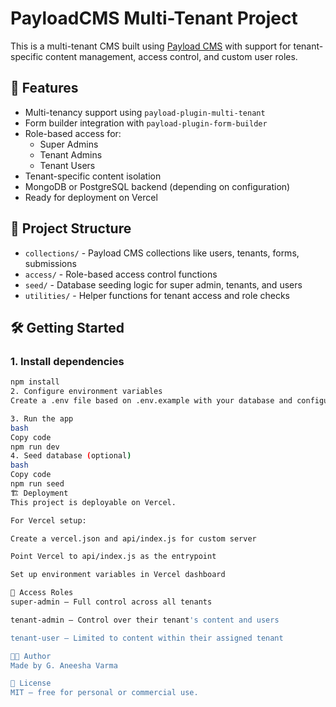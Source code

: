 # PayloadCMS Multi-Tenant Project

This is a multi-tenant CMS built using [Payload CMS](https://payloadcms.com/) with support for tenant-specific content management, access control, and custom user roles.

## 🚀 Features

- Multi-tenancy support using `payload-plugin-multi-tenant`
- Form builder integration with `payload-plugin-form-builder`
- Role-based access for:
  - Super Admins
  - Tenant Admins
  - Tenant Users
- Tenant-specific content isolation
- MongoDB or PostgreSQL backend (depending on configuration)
- Ready for deployment on Vercel

## 📁 Project Structure

- `collections/` - Payload CMS collections like users, tenants, forms, submissions
- `access/` - Role-based access control functions
- `seed/` - Database seeding logic for super admin, tenants, and users
- `utilities/` - Helper functions for tenant access and role checks

## 🛠️ Getting Started

### 1. Install dependencies

```bash
npm install
2. Configure environment variables
Create a .env file based on .env.example with your database and configuration.

3. Run the app
bash
Copy code
npm run dev
4. Seed database (optional)
bash
Copy code
npm run seed
🏗️ Deployment
This project is deployable on Vercel.

For Vercel setup:

Create a vercel.json and api/index.js for custom server

Point Vercel to api/index.js as the entrypoint

Set up environment variables in Vercel dashboard

🔐 Access Roles
super-admin – Full control across all tenants

tenant-admin – Control over their tenant's content and users

tenant-user – Limited to content within their assigned tenant

👩‍💻 Author
Made by G. Aneesha Varma

🧾 License
MIT – free for personal or commercial use.